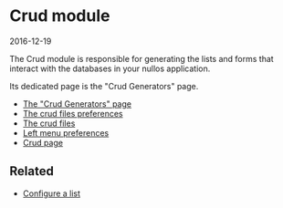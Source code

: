 Crud module
===================
2016-12-19



The Crud module is responsible for generating the lists and forms that interact with the databases 
in your nullos application.

Its dedicated page is the "Crud Generators" page.


- [The "Crud Generators" page](https://github.com/lingtalfi/nullos-admin/tree/master/doc/modules/crud-module/crud-generators-page.md)
- [The crud files preferences](https://github.com/lingtalfi/nullos-admin/tree/master/doc/modules/crud-module/crud-files-preferences.md)
- [The crud files](https://github.com/lingtalfi/nullos-admin/tree/master/doc/modules/crud-module/crud-files.md)
- [Left menu preferences](https://github.com/lingtalfi/nullos-admin/tree/master/doc/modules/crud-module/left-menu-preferences.md)
- [Crud page](https://github.com/lingtalfi/nullos-admin/tree/master/doc/modules/crud-module/crud-page.md)




Related
-----------
- [Configure a list](https://github.com/lingtalfi/nullos-admin/tree/master/doc/tutorials/configure-a-list.md)



